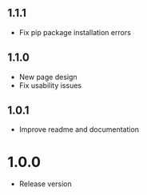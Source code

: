 
## 1.1.1
* Fix pip package installation errors

## 1.1.0
* New page design
* Fix usability issues

## 1.0.1
* Improve readme and documentation

# 1.0.0
* Release version
